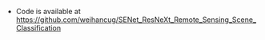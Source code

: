 * Code is available at https://github.com/weihancug/SENet_ResNeXt_Remote_Sensing_Scene_Classification